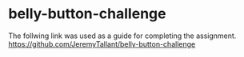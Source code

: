 # belly-button-challenge
The follwing link was used as a guide for completing the assignment. 
https://github.com/JeremyTallant/belly-button-challenge
